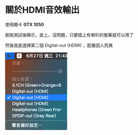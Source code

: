 # 關於HDMI音效輸出

使用顯卡 **GTX 1050**

剛剛測試後顯示，直上，沒問題，只要插上有喇叭的螢幕就可以用了

然後我是選擇第二個 Digital-out \(HDMI\) ，配置因人而異

![](../.gitbook/assets/hdmi-audio.png)

